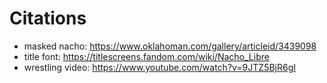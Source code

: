 # Citations

-   masked nacho: https://www.oklahoman.com/gallery/articleid/3439098
-   title font: https://titlescreens.fandom.com/wiki/Nacho_Libre
-   wrestling video: https://www.youtube.com/watch?v=9JTZ5BjR6gI

